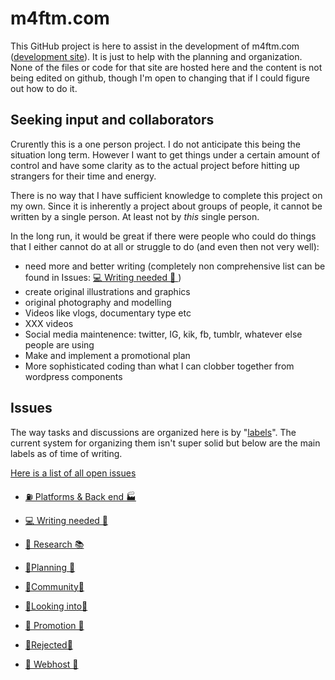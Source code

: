 # m4ftm.com

This GitHub project is here to assist in the development of m4ftm.com ([development site](https://eggplant.m4ftm.com/wp/)). It is just to help with the planning and organization. None of the files or code for that site are hosted here and the content is not being edited on github, though I'm open to changing that if I could figure out how to do it. 



## Seeking input and collaborators 

Crurently this is a one person project. I do not anticipate this being the situation long term. However I want to get things under a certain amount of control and have some clarity as to the actual project before hitting up strangers for their time and energy. 

There is no way that I have sufficient knowledge to complete this project on my own. Since it is inherently a project about groups of people, it cannot be written by a single person. At least not by *this* single person.

In the long run, it would be great if there were people who could do things that I either cannot do at all or struggle to do (and even then not very well): 
* need more and better writing (completely non comprehensive list can be found in Issues: [ 💻 Writing needed 📑 ](link_Writing-needed))
* create original illustrations and graphics
* original photography and modelling 
* Videos like vlogs, documentary type etc
* XXX videos 
* Social media maintenence: twitter, IG, kik, fb, tumblr, whatever else people are using
* Make and implement a promotional plan
* More sophisticated coding than what I can clobber together from wordpress components 


## Issues

The way tasks and discussions are organized here is by "[labels](https://github.com/ItsExtra/m4ftm/labels)". The current system for organizing them isn't super solid but below are the main labels as of time of writing. 

[Here is a list of all open issues](https://github.com/ItsExtra/m4ftm/issues)

* [⛽ Platforms & Back end 🏭](link_Platforms_Back_end)

* [ 💻 Writing needed 📑 ](link_Writing-needed)

* [🔎 Research 📚 ](link_Research)

* [🚏Planning 🚧 ](link_Planning)

* [ 🔌Community🌈 ](link_Community)

* [ 🔦Looking into🔦 ](link_Looking_into)

* [ 📣 Promotion 📣 ](link_Promotion)

* [ 🚫Rejected🚫 ](link_Rejected)

* [🔧 Webhost 🔧 ](link_Webhost)

<!-- To generate fancy "badge" links: https://shields.io/ -->

[link_Platforms_back_end]: https://github.com/ItsExtra/m4ftm/issues?utf8=%E2%9C%93&q=label%3A%22%E2%9B%BD+Platforms+%26+Back+end+%F0%9F%8F%AD%22+
[link_Writing-needed]: https://github.com/ItsExtra/m4ftm/labels/%F0%9F%92%BB%20Writing%20needed%20%F0%9F%93%91
[link_Research]: https://github.com/ItsExtra/m4ftm/labels/%F0%9F%94%8E%20Research%20%F0%9F%93%9A
[link_Planning]: https://github.com/ItsExtra/m4ftm/labels/%F0%9F%9A%8FPlanning%20%F0%9F%9A%A7
[link_Community]: https://github.com/ItsExtra/m4ftm/labels/%F0%9F%94%8CCommunity%F0%9F%8C%88
[link_Looking_into]: https://github.com/ItsExtra/m4ftm/labels/%F0%9F%94%A6Looking%20into%F0%9F%94%A6
[link_Promotion]: https://github.com/ItsExtra/m4ftm/labels/%F0%9F%93%A3%20Promotion%20%F0%9F%93%A3
[link_Rejected]: https://github.com/ItsExtra/m4ftm/labels/%F0%9F%9A%ABRejected%F0%9F%9A%AB
[link_Webhost]: https://github.com/ItsExtra/m4ftm/labels/%F0%9F%94%A7%20Webhost%20%F0%9F%94%A7












